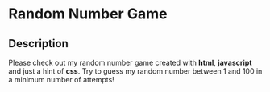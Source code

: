 # Random Number Game

## Description

Please check out my random number game created with **html**, **javascript** and just a hint of **css**.
Try to guess my random number between 1 and 100 in a minimum number of attempts!
